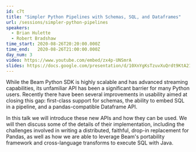```yaml
---
id: c7t
title: "Simpler Python Pipelines with Schemas, SQL, and Dataframes"
url: /sessions/simpler-python-pipelines
speakers:
  - Brian Hulette
  - Robert Bradshaw
time_start: 2020-08-26T20:20:00.000Z
time_end:   2020-08-26T21:00:00.000Z
day_num: 3
video: https://www.youtube.com/embed/zx4p-UNSmrA
slides: https://docs.google.com/presentation/d/10XnYgKsTzuvXuQrdt9KtA21l2ifXstWMw19r6_wWpJ0/edit?usp=sharing
---
```


While the Beam Python SDK is highly scalable and has advanced streaming capabilities, its unfamiliar API has been a significant barrier for many Python users. Recently there have been several improvements in usability aimed at closing this gap: first-class support for schemas, the ability to embed SQL in a pipeline, and a pandas-compatible Dataframe API.

In this talk we will introduce these new APIs and how they can be used. We will then discuss some of the details of their implementation, including the challenges involved in writing a distributed, faithful, drop-in replacement for Pandas, as well as how we are able to leverage Beam's portability framework and cross-language transforms to execute SQL with Java.